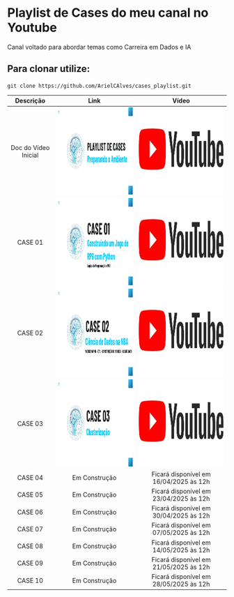 # Playlist de Cases do meu canal no Youtube
Canal voltado para abordar temas como Carreira em Dados e IA


## Para clonar utilize:
    git clone https://github.com/ArielCAlves/cases_playlist.git



| Descrição             | Link | Vídeo |
|:---------------------:|:----:|:-----:|
| Doc do Vídeo Inicial  | <a href="https://github.com/ArielCAlves/cases_playlist/tree/main/video_inicial_doc"><img src="https://github.com/ArielCAlves/cases_playlist/blob/main/imgs/Thumbnail%20-%20Playlist.jpg?raw=true" height="200"/></a> | <a href="https://www.youtube.com/watch?v=9icDwGWky3g&list=PL2bxdM-kfRzXL64od_PBC9B16qnKrI2-8&index=1"><img src="https://github.com/ArielCAlves/cases_playlist/blob/main/imgs/logo-youtube.png?raw=true" width="400" height="200"/></a> |
| CASE 01 | <a href="https://github.com/ArielCAlves/cases_playlist/tree/main/Case01"><img src="https://github.com/ArielCAlves/cases_playlist/blob/main/imgs/Thumbnail%20-%20Case%2001.jpg?raw=true" height="200"/></a> | <a href="https://www.youtube.com/watch?v=Gq-EjSPqKag&list=PL2bxdM-kfRzXL64od_PBC9B16qnKrI2-8&index=2"><img src="https://github.com/ArielCAlves/cases_playlist/blob/main/imgs/logo-youtube.png?raw=true" width="400" height="200"/></a> |
| CASE 02 | <a href="https://github.com/ArielCAlves/cases_playlist/tree/main/Case02"><img src="https://github.com/ArielCAlves/cases_playlist/blob/main/imgs/Thumbnail%20-%20Case%2002.jpg?raw=true" height="200"/></a> | <a href="https://www.youtube.com/watch?v=j4W2WuYs9DA"><img src="https://github.com/ArielCAlves/cases_playlist/blob/main/imgs/logo-youtube.png?raw=true" width="400" height="200"/></a> |
| CASE 03 | <a href="https://github.com/ArielCAlves/cases_playlist/tree/main/Case03"><img src="https://github.com/ArielCAlves/cases_playlist/blob/main/imgs/Thumbnail%20-%20Case%2003.jpg?raw=true" height="200"/></a> | <a href="https://www.youtube.com/watch?v=j0QchMw8ShA"><img src="https://github.com/ArielCAlves/cases_playlist/blob/main/imgs/logo-youtube.png?raw=true" width="400" height="200"/></a> |
| CASE 04 | Em Construção | Ficará disponível em 16/04/2025 às 12h |
| CASE 05 | Em Construção | Ficará disponível em 23/04/2025 às 12h |
| CASE 06 | Em Construção | Ficará disponível em 30/04/2025 às 12h |
| CASE 07 | Em Construção | Ficará disponível em 07/05/2025 às 12h |
| CASE 08 | Em Construção | Ficará disponível em 14/05/2025 às 12h |
| CASE 09 | Em Construção | Ficará disponível em 21/05/2025 às 12h |
| CASE 10 | Em Construção | Ficará disponível em 28/05/2025 às 12h |

